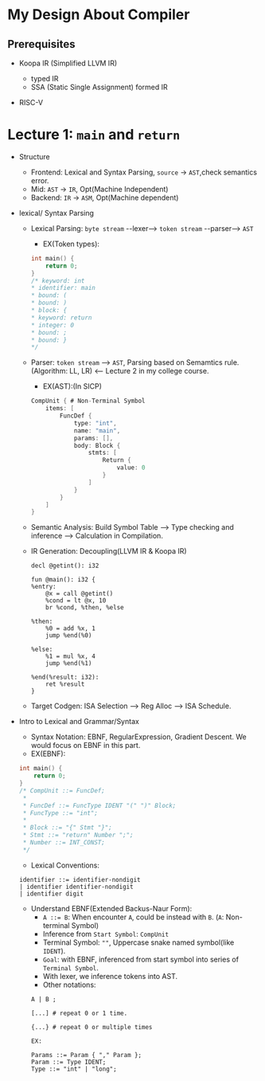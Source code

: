# My Design About Compiler

## Prerequisites
- Koopa IR (Simplified LLVM IR)
    - typed IR
    - SSA (Static Single Assignment) formed IR

- RISC-V

# Lecture 1: `main` and `return`

- Structure
    - Frontend: Lexical and Syntax Parsing, `source` -> `AST`,check semantics error.
    - Mid: `AST` -> `IR`, Opt(Machine Independent)
    - Backend: `IR` -> `ASM`, Opt(Machine dependent)

- lexical/ Syntax Parsing
    - Lexical Parsing: `byte stream` --lexer--> `token stream` --parser--> `AST`
        - EX(Token types):
        ```c
        int main() {
            return 0;
        }
        /* keyword: int
        * identifier: main
        * bound: (
        * bound: )
        * block: {
        * keyword: return
        * integer: 0
        * bound: ;
        * bound: }
        */
        ```
    - Parser: `token stream` --> `AST`, Parsing based on Semamtics rule. (Algorithm: LL, LR) <-- Lecture 2  in my college course.
        - EX(AST):(In SICP)
        ```c
        CompUnit { # Non-Terminal Symbol
            items: [
                FuncDef {
                    type: "int", 
                    name: "main",
                    params: [],
                    body: Block {
                        stmts: [
                            Return {
                                value: 0
                            }
                        ]
                    }
                }
            ]
        }
        ```
    - Semantic Analysis: Build Symbol Table --> Type checking and inference --> Calculation in Compilation.

    - IR Generation: Decoupling(LLVM IR & Koopa IR)
        ```
        decl @getint(): i32

        fun @main(): i32 {
        %entry:
            @x = call @getint()
            %cond = lt @x, 10
            br %cond, %then, %else

        %then:
            %0 = add %x, 1
            jump %end(%0)

        %else:
            %1 = mul %x, 4
            jump %end(%1)

        %end(%result: i32):
            ret %result
        }
        ```
    - Target Codgen: ISA Selection --> Reg Alloc --> ISA Schedule.

- Intro to Lexical and Grammar/Syntax
    - Syntax Notation: EBNF, RegularExpression, Gradient Descent. We would focus on EBNF in this part.
    - EX(EBNF):
    ```c
    int main() {
        return 0;
    }
    /* CompUnit ::= FuncDef;
     * 
     * FuncDef ::= FuncType IDENT "(" ")" Block;
     * FuncType ::= "int";
     * 
     * Block ::= "{" Stmt "}";
     * Stmt ::= "return" Number ";";
     * Number ::= INT_CONST;
     */
    ```
    - Lexical Conventions:
    ```
    identifier ::= identifier-nondigit
    | identifier identifier-nondigit
    | identifier digit
    ```

    - Understand EBNF(Extended Backus-Naur Form):
        - `A ::= B`: When encounter `A`, could be instead with `B`. (`A`: Non-terminal Symbol)
        - Inference from `Start Symbol`: `CompUnit`
        - Terminal Symbol: `""`, Uppercase snake named symbol(like `IDENT`).
        - `Goal`: with EBNF, inferenced from start symbol into series of `Terminal Symbol`.
        - With lexer, we inference tokens into AST.
        - Other notations: 
        ```
        A | B ;

        [...] # repeat 0 or 1 time.

        {...} # repeat 0 or multiple times

        EX:

        Params ::= Param { "," Param };
        Param ::= Type IDENT;
        Type ::= "int" | "long";
        ```
